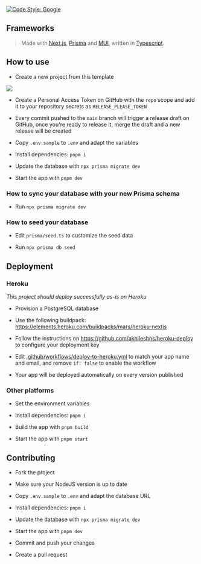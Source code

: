 [![Code Style: Google](https://img.shields.io/badge/code%20style-google-blueviolet.svg)](https://github.com/google/gts)

## Frameworks

> Made with [Next.js](https://nextjs.org/), [Prisma](https://www.prisma.io/) and [MUI](https://mui.com/), written in [Typescript](https://www.typescriptlang.org/).

## How to use

- Create a new project from this template

![](https://i.imgur.com/Hc0JsXs.png)

- Create a Personal Access Token on GitHub with the `repo` scope and add it to your repository secrets as `RELEASE_PLEASE_TOKEN`

- Every commit pushed to the `main` branch will trigger a release draft on GitHub, once you're ready to release it, merge the draft and a new release will be created

- Copy `.env.sample` to `.env` and adapt the variables

- Install dependencies: `pnpm i`

- Update the database with `npx prisma migrate dev`

- Start the app with `pnpm dev`

### How to sync your database with your new Prisma schema

- Run `npx prisma migrate dev`

### How to seed your database

- Edit `prisma/seed.ts` to customize the seed data

- Run `npx prisma db seed`

## Deployment

### Heroku

*This project should deploy successfully as-is on Heroku*

- Provision a PostgreSQL database

- Use the following buildpack: https://elements.heroku.com/buildpacks/mars/heroku-nextjs

- Follow the instructions on https://github.com/akhileshns/heroku-deploy to configure your deployment key

- Edit [.github/workflows/deploy-to-heroku.yml](.github/workflows/deploy-to-heroku.yml) to match your app name and email, and remove `if: false` to enable the workflow

- Your app will be deployed automatically on every version published

### Other platforms

- Set the environment variables

- Install dependencies: `pnpm i`

- Build the app with `pnpm build`

- Start the app with `pnpm start`

## Contributing

- Fork the project

- Make sure your NodeJS version is up to date

- Copy `.env.sample` to `.env` and adapt the database URL

- Install dependencies: `pnpm i`

- Update the database with `npx prisma migrate dev`

- Start the app with `pnpm dev`

- Commit and push your changes

- Create a pull request
